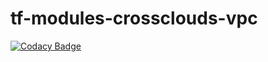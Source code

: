 # tf-modules-crossclouds-vpc

[![Codacy Badge](https://api.codacy.com/project/badge/Grade/176573f425d147eabd9694b3674e1c05)](https://app.codacy.com/app/oleggorj/tf-modules-crossclouds-vpc?utm_source=github.com&utm_medium=referral&utm_content=OlegGorj/tf-modules-crossclouds-vpc&utm_campaign=badger)